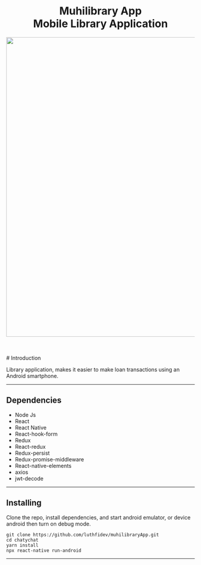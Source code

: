 <h1 align='center'>Muhilibrary App<br>Mobile Library Application</h1>

<p align='center'>
    <img width="800" src='https://raw.githubusercontent.com/luthfidev/muhilibraryApp/master/Prototype/muhilibrary.jpeg' />
</p>
<br>
<br>
# Introduction

Library application, makes it easier to make loan transactions using an Android smartphone.

***

## Dependencies

* Node Js
* React
* React Native
* React-hook-form
* Redux
* React-redux
* Redux-persist
* Redux-promise-middleware
* React-native-elements
* axios
* jwt-decode

***

## Installing

Clone the repo, install dependencies, and start android emulator, or device android then turn on debug mode.

```shell
git clone https://github.com/luthfidev/muhilibraryApp.git
cd chatychat
yarn install
npx react-native run-android
```
***